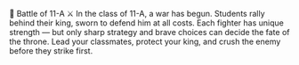 👑 Battle of 11-A ⚔️
In the class of 11-A, a war has begun. Students rally behind their king, sworn to defend him at all costs. Each fighter has unique strength — but only sharp strategy and brave choices can decide the fate of the throne.
Lead your classmates, protect your king, and crush the enemy before they strike first.

